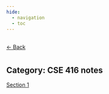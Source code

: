```yaml
---
hide:
  - navigation
  - toc
---
```


<div class="back-button">
    <br>
    <a href="javascript:history.back()">← Back</a>
    <br>
</div>

#
## Category: CSE 416 notes

<div class="category-index">
  <a href="../../CSE416/sec1" class="index-link">Section 1</a>
</div>